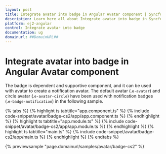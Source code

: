```yaml
---
layout: post
title: Integrate avatar into badge in Angular Avatar component | Syncfusion
description: Learn here all about Integrate avatar into badge in Syncfusion Angular Avatar component of Syncfusion Essential JS 2 and more.
platform: ej2-angular
control: Integrate avatar into badge 
documentation: ug
domainurl: ##DomainURL##
---
```


# Integrate avatar into badge in Angular Avatar component

The badge is dependent and supportive component, and it can be used with avatar to create a notification avatar.
The default avatar (.`e-avatar`) and circle avatar (.`e-avatar-circle`) have been used with notification
badges (.`e-badge-notification`) in the following sample.

{% tabs %}
{% highlight ts tabtitle="app.component.ts" %}
{% include code-snippet/avatar/badge-cs2/app/app.component.ts %}
{% endhighlight %}
{% highlight ts tabtitle="app.module.ts" %}
{% include code-snippet/avatar/badge-cs2/app/app.module.ts %}
{% endhighlight %}
{% highlight ts tabtitle="main.ts" %}
{% include code-snippet/avatar/badge-cs2/app/main.ts %}
{% endhighlight %}
{% endtabs %}
  
{% previewsample "page.domainurl/samples/avatar/badge-cs2" %}
